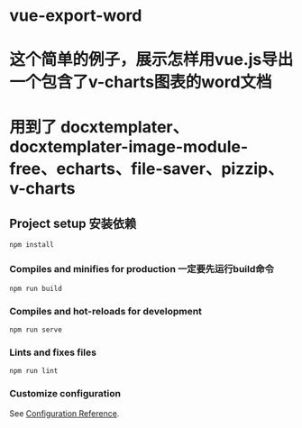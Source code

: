 # vue-export-word
# 这个简单的例子，展示怎样用vue.js导出一个包含了v-charts图表的word文档
# 用到了 docxtemplater、docxtemplater-image-module-free、echarts、file-saver、pizzip、v-charts

## Project setup 安装依赖
```
npm install
```
### Compiles and minifies for production 一定要先运行build命令
```
npm run build
```
### Compiles and hot-reloads for development
```
npm run serve
```
### Lints and fixes files
```
npm run lint
```

### Customize configuration
See [Configuration Reference](https://cli.vuejs.org/config/).

